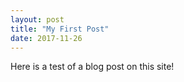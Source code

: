 ```yaml
---
layout: post
title: "My First Post"
date: 2017-11-26
---
```


Here is a test of a blog post on this site!
